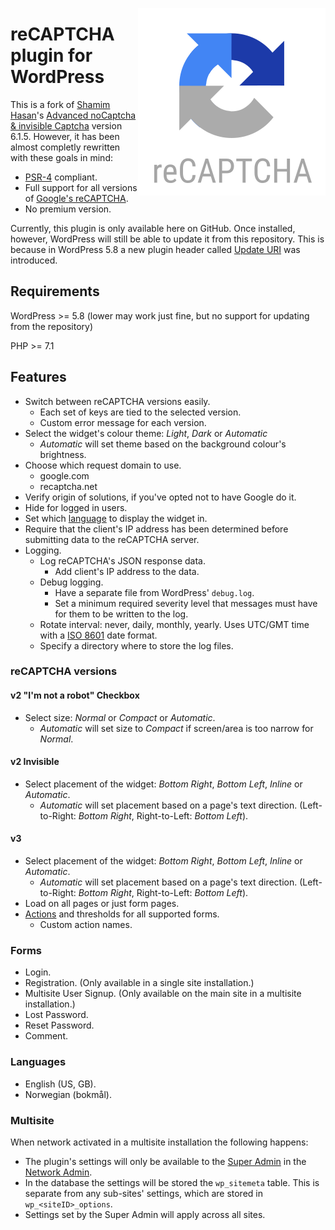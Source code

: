 <a href="#readme"><img src="https://github.com/CruelDrool/WP-reCAPTCHA/raw/main/.assets/icon.svg" alt="" align="right" /></a>

# reCAPTCHA plugin for WordPress
This is a fork of [Shamim Hasan](https://www.shamimsplugins.com)'s [Advanced noCaptcha & invisible Captcha](https://wordpress.org/plugins/advanced-nocaptcha-recaptcha) version 6.1.5. However, it has been almost completly rewritten with these goals in mind:
* [PSR-4](https://www.php-fig.org/psr/psr-4/) compliant.
* Full support for all versions of [Google's reCAPTCHA](https://www.google.com/recaptcha/).
* No premium version.

Currently, this plugin is only available here on GitHub. Once installed, however, WordPress will still be able to update it from this repository. This is because in WordPress 5.8 a new plugin header called [Update URI](https://make.wordpress.org/core/2021/06/29/introducing-update-uri-plugin-header-in-wordpress-5-8/) was introduced.

## Requirements
WordPress >= 5.8 (lower may work just fine, but no support for updating from the repository)

PHP >= 7.1

## Features
* Switch between reCAPTCHA versions easily.
	* Each set of keys are tied to the selected version.
	* Custom error message for each version.
* Select the widget's colour theme: *Light*, *Dark* or *Automatic*
	* *Automatic* will set theme based on the background colour's brightness.
* Choose which request domain to use.
	* google.com
	* recaptcha.net
* Verify origin of solutions, if you've opted not to have Google do it.
* Hide for logged in users.
* Set which [language](https://developers.google.com/recaptcha/docs/language) to display the widget in.
* Require that the client's IP address has been determined before submitting data to the reCAPTCHA server.
* Logging.
	* Log reCAPTCHA's JSON response data.
		* Add client's IP address to the data.
	* Debug logging.
		* Have a separate file from WordPress' `debug.log`.
		* Set a minimum required severity level that messages must have for them to be written to the log.
	* Rotate interval: never, daily, monthly, yearly. Uses UTC/GMT time with a [ISO 8601](https://www.iso.org/standard/40874.html) date format.
	* Specify a directory where to store the log files.

### reCAPTCHA versions 
#### v2 "I'm not a robot" Checkbox
* Select size: *Normal* or *Compact* or *Automatic*.
	* *Automatic* will set size to *Compact* if screen/area is too narrow for *Normal*.

#### v2 Invisible
* Select placement of the widget: *Bottom Right*, *Bottom Left*, *Inline* or *Automatic*.
	* *Automatic* will set placement based on a page's text direction. (Left-to-Right: *Bottom Right*, Right-to-Left: *Bottom Left*).

#### v3
* Select placement of the widget: *Bottom Right*, *Bottom Left*, *Inline* or *Automatic*.
	* *Automatic* will set placement based on a page's text direction. (Left-to-Right: *Bottom Right*, Right-to-Left: *Bottom Left*).
* Load on all pages or just form pages.
* [Actions](https://developers.google.com/recaptcha/docs/v3#actions) and thresholds for all supported forms.
	* Custom action names.

### Forms
* Login.
* Registration. (Only available in a single site installation.)
* Multisite User Signup. (Only available on the main site in a multisite installation.)
* Lost Password.
* Reset Password.
* Comment.

### Languages
* English (US, GB).
* Norwegian (bokmål).

### Multisite
When network activated in a multisite installation the following happens: 
* The plugin's settings will only be available to the [Super Admin](https://wordpress.org/support/article/roles-and-capabilities/#super-admin) in the [Network Admin](https://wordpress.org/support/article/network-admin/).
* In the database the settings will be stored the `wp_sitemeta` table. This is separate from any sub-sites' settings, which are stored in `wp_<siteID>_options`.
* Settings set by the Super Admin will apply across all sites.
